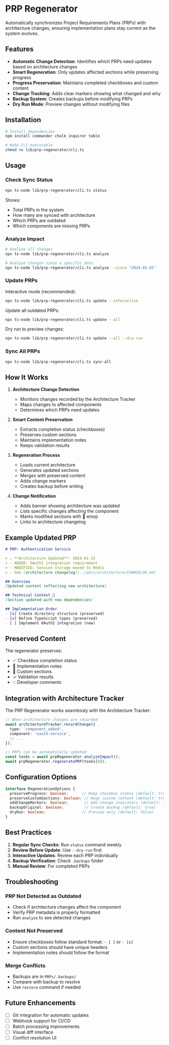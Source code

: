 # PRP Regenerator

Automatically synchronizes Project Requirements Plans (PRPs) with architecture changes, ensuring implementation plans stay current as the system evolves.

## Features

- **Automatic Change Detection**: Identifies which PRPs need updates based on architecture changes
- **Smart Regeneration**: Only updates affected sections while preserving progress
- **Progress Preservation**: Maintains completed checkboxes and custom content
- **Change Tracking**: Adds clear markers showing what changed and why
- **Backup System**: Creates backups before modifying PRPs
- **Dry Run Mode**: Preview changes without modifying files

## Installation

```bash
# Install dependencies
npm install commander chalk inquirer table

# Make CLI executable
chmod +x lib/prp-regenerator/cli.ts
```

## Usage

### Check Sync Status

```bash
npx ts-node lib/prp-regenerator/cli.ts status
```

Shows:
- Total PRPs in the system
- How many are synced with architecture
- Which PRPs are outdated
- Which components are missing PRPs

### Analyze Impact

```bash
# Analyze all changes
npx ts-node lib/prp-regenerator/cli.ts analyze

# Analyze changes since a specific date
npx ts-node lib/prp-regenerator/cli.ts analyze --since "2024-01-01"
```

### Update PRPs

Interactive mode (recommended):
```bash
npx ts-node lib/prp-regenerator/cli.ts update --interactive
```

Update all outdated PRPs:
```bash
npx ts-node lib/prp-regenerator/cli.ts update --all
```

Dry run to preview changes:
```bash
npx ts-node lib/prp-regenerator/cli.ts update --all --dry-run
```

### Sync All PRPs

```bash
npx ts-node lib/prp-regenerator/cli.ts sync-all
```

## How It Works

1. **Architecture Change Detection**
   - Monitors changes recorded by the Architecture Tracker
   - Maps changes to affected components
   - Determines which PRPs need updates

2. **Smart Content Preservation**
   - Extracts completion status (checkboxes)
   - Preserves custom sections
   - Maintains implementation notes
   - Keeps validation results

3. **Regeneration Process**
   - Loads current architecture
   - Generates updated sections
   - Merges with preserved content
   - Adds change markers
   - Creates backup before writing

4. **Change Notification**
   - Adds banner showing architecture was updated
   - Lists specific changes affecting the component
   - Marks modified sections with 🔄 emoji
   - Links to architecture changelog

## Example Updated PRP

```markdown
# PRP: Authentication Service

> ⚠️ **Architecture Updated**: 2024-01-15
> - ADDED: OAuth2 integration requirement
> - MODIFIED: Session storage moved to Redis
> - See [architecture changelog](../docs/architecture/CHANGELOG.md)

## Overview
[Updated content reflecting new architecture]

## Technical Context 🔄
[Section updated with new dependencies]

## Implementation Order
- [x] Create directory structure (preserved)
- [x] Define TypeScript types (preserved)
- [ ] Implement OAuth2 integration (new)
```

## Preserved Content

The regenerator preserves:
- ✅ Checkbox completion status
- 📝 Implementation notes
- 🔧 Custom sections
- ✓ Validation results
- 💡 Developer comments

## Integration with Architecture Tracker

The PRP Regenerator works seamlessly with the Architecture Tracker:

```typescript
// When architecture changes are recorded
await architectureTracker.recordChange({
  type: 'component_added',
  component: 'oauth-service',
  // ...
});

// PRPs can be automatically updated
const tasks = await prpRegenerator.analyzeImpact();
await prpRegenerator.regeneratePRP(tasks[0]);
```

## Configuration Options

```typescript
interface RegenerationOptions {
  preserveProgress: boolean;      // Keep checkbox states (default: true)
  preserveCustomSections: boolean; // Keep custom content (default: true)
  addChangeMarkers: boolean;       // Add change indicators (default: true)
  backupOriginal: boolean;         // Create backup (default: true)
  dryRun: boolean;                // Preview only (default: false)
}
```

## Best Practices

1. **Regular Sync Checks**: Run `status` command weekly
2. **Review Before Update**: Use `--dry-run` first
3. **Interactive Updates**: Review each PRP individually
4. **Backup Verification**: Check `.backups` folder
5. **Manual Review**: For completed PRPs

## Troubleshooting

### PRP Not Detected as Outdated
- Check if architecture changes affect the component
- Verify PRP metadata is properly formatted
- Run `analyze` to see detected changes

### Content Not Preserved
- Ensure checkboxes follow standard format: `- [ ]` or `- [x]`
- Custom sections should have unique headers
- Implementation notes should follow the format

### Merge Conflicts
- Backups are in `PRPs/.backups/`
- Compare with backup to resolve
- Use `restore` command if needed

## Future Enhancements

- [ ] Git integration for automatic updates
- [ ] Webhook support for CI/CD
- [ ] Batch processing improvements
- [ ] Visual diff interface
- [ ] Conflict resolution UI
